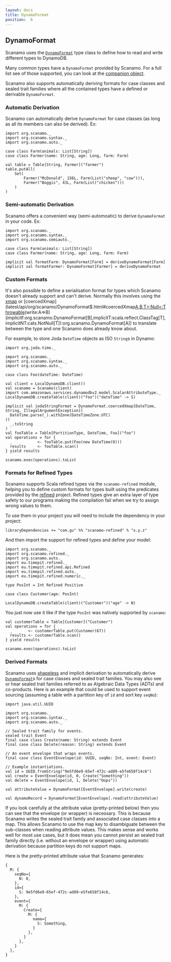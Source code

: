 ```yaml
---
layout: docs
title: DynamoFormat
position:  6
---
```


## DynamoFormat

Scanamo uses the [`DynamoFormat`](latest/api/org/scanamo/DynamoFormat.html)
type class to define how to read and write different types to DynamoDB.

Many common types have a `DynamoFormat` provided by Scanamo. For a full list see
of those supported, you can look at the [companion object](latest/api/org/scanamo/DynamoFormat$.html).

Scanamo also supports automatically deriving formats for case classes and
sealed trait families where all the contained types have a defined or derivable
`DynamoFormat`.

### Automatic Derivation

Scanamo can automatically derive `DynamoFormat` for case classes (as long as all its members can also be derived). Ex:

```tut:silent
import org.scanamo._
import org.scanamo.syntax._
import org.scanamo.auto._

case class Farm(animals: List[String])
case class Farmer(name: String, age: Long, farm: Farm)

val table = Table[String, Farmer]("farmer")
table.putAll(
    Set(
        Farmer("McDonald", 156L, Farm(List("sheep", "cow"))),
        Farmer("Boggis", 43L, Farm(List("chicken")))
    )
)
```

### Semi-automatic Derivation

Scanamo offers a convenient way (semi-automoatic) to derive `DynamoFormat` in your code. 
Ex:

```tut:silent
import org.scanamo._
import org.scanamo.syntax._
import org.scanamo.semiauto._

case class Farm(animals: List[String])
case class Farmer(name: String, age: Long, farm: Farm)

implicit val formatFarm: DynamoFormat[Farm] = deriveDynamoFormat[Farm]
implicit val formatFarmer: DynamoFormat[Farmer] = deriveDynamoFormat
```

### Custom Formats

It's also possible to define a serialisation format for types which Scanamo
doesn't already support and can't derive. Normally this involves using the
[xmap](latest/api/org/scanamo/DynamoFormat$.html#xmap[A,B](r:B=>Either[org.scanamo.error.DynamoReadError,A])(w:A=>B)(implicitf:org.scanamo.DynamoFormat[B]):org.scanamo.DynamoFormat[A])
or [coercedXmap](latest/api/org/scanamo/DynamoFormat$.html#coercedXmap[A,B,T>:Null<:Throwable](read:B=>A)(write:A=>B)(implicitf:org.scanamo.DynamoFormat[B],implicitT:scala.reflect.ClassTag[T],implicitNT:cats.NotNull[T]):org.scanamo.DynamoFormat[A])
to translate between the type and one Scanamo does already know about.

For example, to store Joda `DateTime` objects as ISO `String`s in Dynamo:

```tut:silent
import org.joda.time._

import org.scanamo._
import org.scanamo.syntax._
import org.scanamo.auto._

case class Foo(dateTime: DateTime)

val client = LocalDynamoDB.client()
val scanamo = Scanamo(client)
import com.amazonaws.services.dynamodbv2.model.ScalarAttributeType._
LocalDynamoDB.createTable(client)("foo")("dateTime" -> S)
```
```tut:book
implicit val jodaStringFormat = DynamoFormat.coercedXmap[DateTime, String, IllegalArgumentException](
  DateTime.parse(_).withZone(DateTimeZone.UTC)
)(
  _.toString
)
val fooTable = Table[PartitionType, DateTime, Foo]("foo")
val operations = for {
  _           <- fooTable.put(Foo(new DateTime(0)))
  results     <- fooTable.scan()
} yield results

scanamo.exec(operations).toList
```

### Formats for Refined Types

Scanamo supports Scala refined types via the `scanamo-refined` module, helping you to define custom formats
for types built using the predicates provided by the [refined](https://github.com/fthomas/refined) project.
Refined types give an extra layer of type safety to our programs making the compilation fail when we try to
assign wrong values to them.

To use them in your project you will need to include the dependency in your project:

```
libraryDependencies += "com.gu" %% "scanamo-refined" % "x.y.z"
```

And then import the support for refined types and define your model:

```tut:silent
import org.scanamo._
import org.scanamo.refined._
import org.scanamo.auto._
import eu.timepit.refined._
import eu.timepit.refined.api.Refined
import eu.timepit.refined.auto._
import eu.timepit.refined.numeric._

type PosInt = Int Refined Positive

case class Customer(age: PosInt)

LocalDynamoDB.createTable(client)("Customer")("age" -> N)
```

You just now use it like if the type `PosInt` was natively supported by `scanamo`:

```tut:book
val customerTable = Table[Customer]("Customer")
val operations = for {
  _       <- customerTable.put(Customer(67))
  results <- customerTable.scan()
} yield results

scanamo.exec(operations).toList
```

### Derived Formats

Scanamo uses [shapeless](https://github.com/milessabin/shapeless) and implicit derivation to automatically derive [`DynamoFormat`](latest/api/org/scanamo/DynamoFormat)s for case classes and sealed trait families. You may also see or hear sealed trait families referred to as Algebraic Data Types (ADTs) and co-products. Here is an example that could be used to support event sourcing (assuming a table with a partition key of `id` and sort key `seqNo`):

```tut:silent
import java.util.UUID

import org.scanamo._
import org.scanamo.syntax._
import org.scanamo.auto._

// Sealed trait family for events.
sealed trait Event
final case class Create(name: String) extends Event
final case class Delete(reason: String) extends Event

// An event envelope that wraps events.
final case class EventEnvelope(id: UUID, seqNo: Int, event: Event)

// Example instantiations.
val id = UUID.fromString("9e5fd6e9-65ef-472c-ad89-e5fe658f14c6")
val create = EventEnvelope(id, 0, Create("Something"))
val delete = EventEnvelope(id, 1, Delete("Oops"))
```

```tut:book
val attributeValue = DynamoFormat[EventEnvelope].write(create)

val dynamoRecord = DynamoFormat[EventEnvelope].read(attributeValue)
```

If you look carefully at the attribute value (pretty-printed below) then you can see that the envelope (or wrapper) is necessary. This is because Scanamo writes the sealed trait family and associated case classes into a map. This allows Scanamo to use the map key to disambiguate between the sub-classes when reading attribute values. This makes sense and works well for most use cases, but it does mean you cannot persist an sealed trait family directly (i.e. without an envelope or wrapper) using automatic derivation because partition keys do not support maps.

Here is the pretty-printed attribute value that Scanamo generates:

```
{
  M: {
    seqNo={
      N: 0,
    },
    id={
      S: 9e5fd6e9-65ef-472c-ad89-e5fe658f14c6,
    },
    event={
      M: {
        Create={
          M: {
            name={
              S: Something,
            }
          },
        }
      },
    }
  },
}
```
